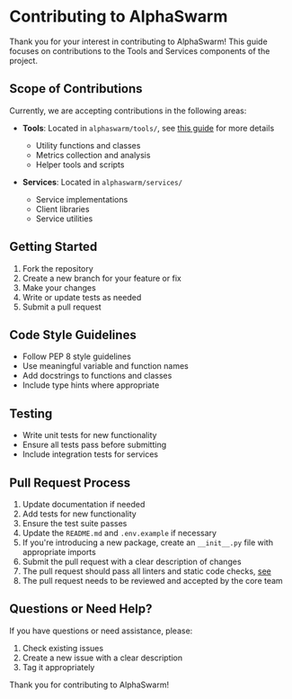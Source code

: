 # Contributing to AlphaSwarm

Thank you for your interest in contributing to AlphaSwarm! This guide focuses on contributions to the Tools and Services components of the project.

## Scope of Contributions

Currently, we are accepting contributions in the following areas:

- **Tools**: Located in `alphaswarm/tools/`, see [this guide](docs/tools.md) for more details
  - Utility functions and classes
  - Metrics collection and analysis
  - Helper tools and scripts

- **Services**: Located in `alphaswarm/services/`
  - Service implementations
  - Client libraries
  - Service utilities

## Getting Started

1. Fork the repository
2. Create a new branch for your feature or fix
3. Make your changes
4. Write or update tests as needed
5. Submit a pull request

## Code Style Guidelines

- Follow PEP 8 style guidelines
- Use meaningful variable and function names
- Add docstrings to functions and classes
- Include type hints where appropriate

## Testing

- Write unit tests for new functionality
- Ensure all tests pass before submitting
- Include integration tests for services

## Pull Request Process

1. Update documentation if needed
2. Add tests for new functionality
3. Ensure the test suite passes
4. Update the `README.md` and `.env.example` if necessary
5. If you're introducing a new package, create an `__init__.py` file with appropriate imports
6. Submit the pull request with a clear description of changes
7. The pull request should pass all linters and static code checks, [see](https://github.com/chain-ml/alphaswarm?tab=readme-ov-file#code-quality)
8. The pull request needs to be reviewed and accepted by the core team

## Questions or Need Help?

If you have questions or need assistance, please:
1. Check existing issues
2. Create a new issue with a clear description
3. Tag it appropriately

Thank you for contributing to AlphaSwarm! 
